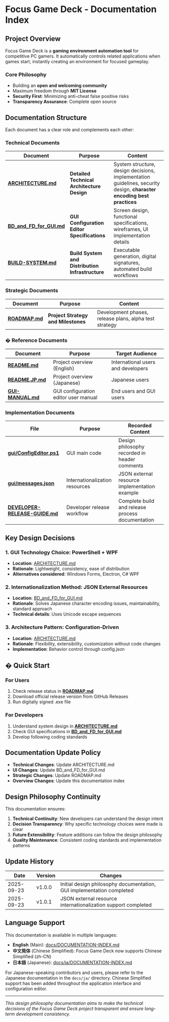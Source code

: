 # Focus Game Deck - Documentation Index

## Project Overview

Focus Game Deck is a **gaming environment automation tool** for competitive PC gamers. It automatically controls related applications when games start, instantly creating an environment for focused gameplay.

### Core Philosophy

- Building an **open and welcoming community**
- Maximum freedom through **MIT License**
- **Security First**: Minimizing anti-cheat false positive risks
- **Transparency Assurance**: Complete open source

## Documentation Structure

Each document has a clear role and complements each other:

### Technical Documents

| Document | Purpose | Content |
|----------|---------|---------|
| **[ARCHITECTURE.md](./ARCHITECTURE.md)** | **Detailed Technical Architecture Design** | System structure, design decisions, implementation guidelines, security design, **character encoding best practices** |
| **[BD_and_FD_for_GUI.md](./BD_and_FD_for_GUI.md)** | **GUI Configuration Editor Specifications** | Screen design, functional specifications, wireframes, UI implementation details |
| **[BUILD-SYSTEM.md](./BUILD-SYSTEM.md)** | **Build System and Distribution Infrastructure** | Executable generation, digital signatures, automated build workflows |

### Strategic Documents

| Document | Purpose | Content |
|----------|---------|---------|
| **[ROADMAP.md](./ROADMAP.md)** | **Project Strategy and Milestones** | Development phases, release plans, alpha test strategy |

### � Reference Documents

| Document | Purpose | Target Audience |
|----------|---------|-----------------|
| **[README.md](../README.md)** | Project overview (English) | International users and developers |
| **[README.JP.md](../README.JP.md)** | Project overview (Japanese) | Japanese users |
| **[GUI-MANUAL.md](./ja/GUI-MANUAL.md)** | GUI configuration editor user manual | End users and GUI users |

### Implementation Documents

| File | Purpose | Recorded Content |
|------|---------|------------------|
| **[gui/ConfigEditor.ps1](../gui/ConfigEditor.ps1)** | GUI main code | Design philosophy recorded in header comments |
| **[gui/messages.json](../gui/messages.json)** | Internationalization resources | JSON external resource implementation example |
| **[DEVELOPER-RELEASE-GUIDE.md](./DEVELOPER-RELEASE-GUIDE.md)** | Developer release workflow | Complete build and release process documentation |

## Key Design Decisions

### 1. **GUI Technology Choice: PowerShell + WPF**

- **Location**: [ARCHITECTURE.md](./ARCHITECTURE.md#gui-technology-choice-powershell--wpf)
- **Rationale**: Lightweight, consistency, ease of distribution
- **Alternatives considered**: Windows Forms, Electron, C# WPF

### 2. **Internationalization Method: JSON External Resources**

- **Location**: [BD_and_FD_for_GUI.md](./BD_and_FD_for_GUI.md#internationalization-method-json-external-resources)
- **Rationale**: Solves Japanese character encoding issues, maintainability, standard approach
- **Technical details**: Uses Unicode escape sequences

### 3. **Architecture Pattern: Configuration-Driven**

- **Location**: [ARCHITECTURE.md](./ARCHITECTURE.md#configuration-management-json-configuration-file)
- **Rationale**: Flexibility, extensibility, customization without code changes
- **Implementation**: Behavior control through config.json

## � Quick Start

### For Users

1. Check release status in **[ROADMAP.md](./ROADMAP.md)**
2. Download official release version from GitHub Releases
3. Run digitally signed .exe file

### For Developers

1. Understand system design in **[ARCHITECTURE.md](./ARCHITECTURE.md)**
2. Check GUI specifications in **[BD_and_FD_for_GUI.md](./BD_and_FD_for_GUI.md)**
3. Develop following coding standards

## Documentation Update Policy

- **Technical Changes**: Update ARCHITECTURE.md
- **UI Changes**: Update BD_and_FD_for_GUI.md
- **Strategic Changes**: Update ROADMAP.md
- **Overview Changes**: Update this documentation index

## Design Philosophy Continuity

This documentation ensures:

1. **Technical Continuity**: New developers can understand the design intent
2. **Decision Transparency**: Why specific technology choices were made is clear
3. **Future Extensibility**: Feature additions can follow the design philosophy
4. **Quality Maintenance**: Consistent coding standards and implementation patterns

## Update History

| Date | Version | Changes |
|------|---------|---------|
| 2025-09-23 | v1.0.0 | Initial design philosophy documentation, GUI implementation completed |
| 2025-09-23 | v1.0.1 | JSON external resource internationalization support completed |

## Language Support

This documentation is available in multiple languages:

- **English** (Main): [docs/DOCUMENTATION-INDEX.md](./DOCUMENTATION-INDEX.md)
- **中文简体** (Chinese Simplified): Focus Game Deck now supports Chinese Simplified (zh-CN)
- **日本語** (Japanese): [docs/ja/DOCUMENTATION-INDEX.md](./ja/DOCUMENTATION-INDEX.md)

For Japanese-speaking contributors and users, please refer to the Japanese documentation in the `docs/ja/` directory. Chinese Simplified support has been added throughout the application interface and configuration editor.

---

*This design philosophy documentation aims to make the technical decisions of the Focus Game Deck project transparent and ensure long-term development consistency.*
